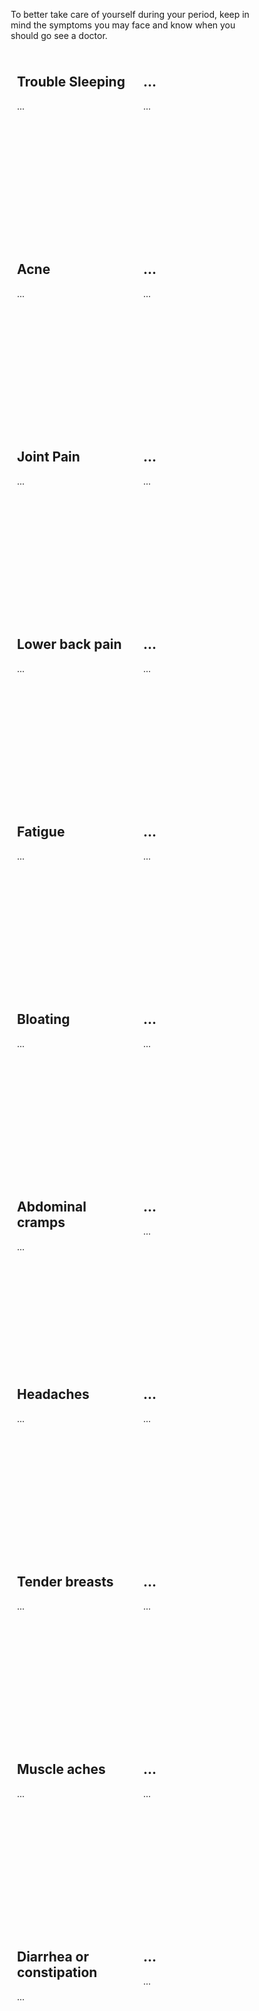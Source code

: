 <style>
* {
  box-sizing: border-box;
}

/* Create two equal columns that floats next to each other */
.column {
  float: left;
  width: 50%;
  padding: 10px;
  height: 300px; /* Should be removed. Only for demonstration */
}

/* Clear floats after the columns */
.row:after {
  content: "";
  display: table;
  clear: both;
}
</style>
<body>

<p>To better take care of yourself during your period, keep in mind the symptoms you may face and know when you should go see a doctor. <p>

<div class="row">
  <div class="column">
    <h2>Trouble Sleeping</h2>
    <p>...</p>
  </div>
  <div class="column">
    <h2>...</h2>
    <p>...</p>
  </div>
</div>

<div class="row">
  <div class="column">
    <h2>Acne</h2>
    <p>...</p>
  </div>
  <div class="column">
    <h2>...</h2>
    <p>...</p>
  </div>
</div>

<div class="row">
  <div class="column">
    <h2>Joint Pain</h2>
    <p>...</p>
  </div>
  <div class="column">
    <h2>...</h2>
    <p>...</p>
  </div>
</div>

<div class="row">
  <div class="column">
    <h2>Lower back pain</h2>
    <p>...</p>
  </div>
  <div class="column">
    <h2>...</h2>
    <p>...</p>
  </div>
</div>

<div class="row">
  <div class="column">
    <h2>Fatigue</h2>
    <p>...</p>
  </div>
  <div class="column">
    <h2>...</h2>
    <p>...</p>
  </div>
</div>

<div class="row">
  <div class="column">
    <h2>Bloating</h2>
    <p>...</p>
  </div>
  <div class="column">
    <h2>...</h2>
    <p>...</p>
  </div>
</div>

<div class="row">
  <div class="column">
    <h2>Abdominal cramps</h2>
    <p>...</p>
  </div>
  <div class="column" >
    <h2>...</h2>
    <p>...</p>
  </div>
</div>

<div class="row">
  <div class="column">
    <h2>Headaches</h2>
    <p>...</p>
  </div>
  <div class="column">
    <h2>...</h2>
    <p>...</p>
  </div>
</div>
<div class="row">
  <div class="column">
    <h2>Tender breasts</h2>
    <p>...</p>
  </div>
  <div class="column">
    <h2>...</h2>
    <p>...</p>
  </div>
</div>
<div class="row">
  <div class="column">
    <h2>Muscle aches</h2>
    <p>...</p>
  </div>
  <div class="column">
    <h2>...</h2>
    <p>...</p>
  </div>
</div>
<div class="row">
  <div class="column">
    <h2>Diarrhea or constipation</h2>
    <p>...</p>
  </div>
  <div class="column">
    <h2>...</h2>
    <p>...</p>
  </div>
</div>
